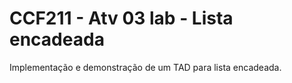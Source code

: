 # CCF211 - Atv 03 lab - Lista encadeada
Implementação e demonstração de um TAD para lista encadeada.
